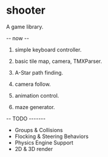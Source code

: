shooter
=======

A game library.

-- now --

1) simple keyboard controller.

2) basic tile map, camera, TMXParser.

3) A-Star path finding.

4) camera follow.

5) animation control.

6) maze generator.



-- TODO -------
*  Groups & Collisions
*  Flocking & Steering Behaviors
*  Physics Engine Support
*  2D & 3D render
